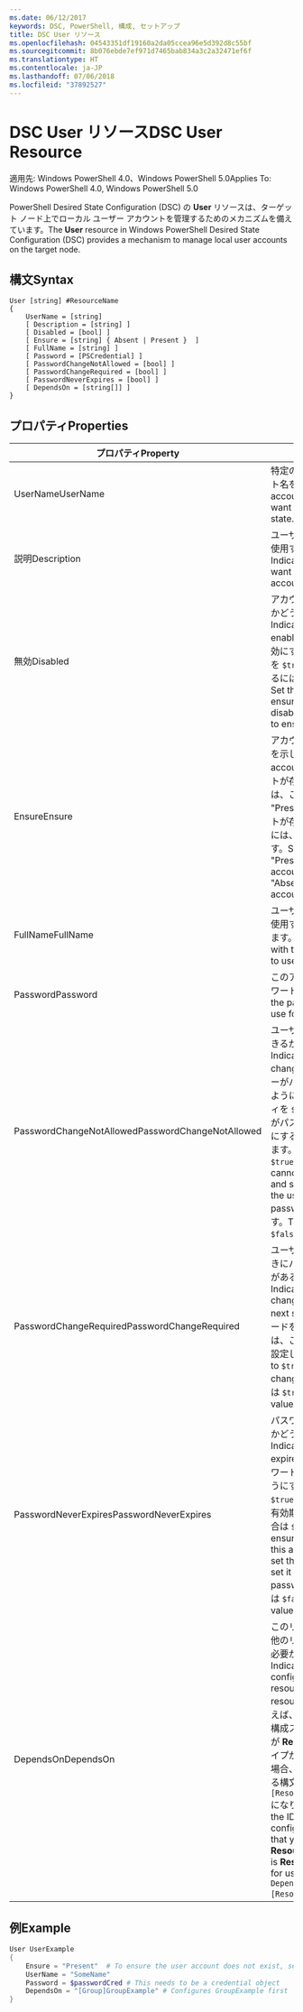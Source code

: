 ```yaml
---
ms.date: 06/12/2017
keywords: DSC, PowerShell, 構成, セットアップ
title: DSC User リソース
ms.openlocfilehash: 04543351df19160a2da05ccea96e5d392d8c55bf
ms.sourcegitcommit: 8b076ebde7ef971d7465bab834a3c2a32471ef6f
ms.translationtype: HT
ms.contentlocale: ja-JP
ms.lasthandoff: 07/06/2018
ms.locfileid: "37892527"
---
```

# <a name="dsc-user-resource"></a><span data-ttu-id="e8617-103">DSC User リソース</span><span class="sxs-lookup"><span data-stu-id="e8617-103">DSC User Resource</span></span>

<span data-ttu-id="e8617-104">適用先: Windows PowerShell 4.0、Windows PowerShell 5.0</span><span class="sxs-lookup"><span data-stu-id="e8617-104">Applies To: Windows PowerShell 4.0, Windows PowerShell 5.0</span></span>

<span data-ttu-id="e8617-105">PowerShell Desired State Configuration (DSC) の **User** リソースは、ターゲット ノード上でローカル ユーザー アカウントを管理するためのメカニズムを備えています。</span><span class="sxs-lookup"><span data-stu-id="e8617-105">The **User** resource in Windows PowerShell Desired State Configuration (DSC) provides a mechanism to manage local user accounts on the target node.</span></span>

## <a name="syntax"></a><span data-ttu-id="e8617-106">構文</span><span class="sxs-lookup"><span data-stu-id="e8617-106">Syntax</span></span>

```
User [string] #ResourceName
{
    UserName = [string]
    [ Description = [string] ]
    [ Disabled = [bool] ]
    [ Ensure = [string] { Absent | Present }  ]
    [ FullName = [string] ]
    [ Password = [PSCredential] ]
    [ PasswordChangeNotAllowed = [bool] ]
    [ PasswordChangeRequired = [bool] ]
    [ PasswordNeverExpires = [bool] ]
    [ DependsOn = [string[]] ]
}
```

## <a name="properties"></a><span data-ttu-id="e8617-107">プロパティ</span><span class="sxs-lookup"><span data-stu-id="e8617-107">Properties</span></span>

|  <span data-ttu-id="e8617-108">プロパティ</span><span class="sxs-lookup"><span data-stu-id="e8617-108">Property</span></span>  |  <span data-ttu-id="e8617-109">説明</span><span class="sxs-lookup"><span data-stu-id="e8617-109">Description</span></span>   |
|---|---|
| <span data-ttu-id="e8617-110">UserName</span><span class="sxs-lookup"><span data-stu-id="e8617-110">UserName</span></span>| <span data-ttu-id="e8617-111">特定の状態を保証するアカウント名を示します。</span><span class="sxs-lookup"><span data-stu-id="e8617-111">Indicates the account name for which you want to ensure a specific state.</span></span>|
| <span data-ttu-id="e8617-112">説明</span><span class="sxs-lookup"><span data-stu-id="e8617-112">Description</span></span>| <span data-ttu-id="e8617-113">ユーザー アカウントのために使用する説明を示します。</span><span class="sxs-lookup"><span data-stu-id="e8617-113">Indicates the description you want to use for the user account.</span></span>|
| <span data-ttu-id="e8617-114">無効</span><span class="sxs-lookup"><span data-stu-id="e8617-114">Disabled</span></span>| <span data-ttu-id="e8617-115">アカウントが有効になっているかどうかを示します。</span><span class="sxs-lookup"><span data-stu-id="e8617-115">Indicates if the account is enabled.</span></span> <span data-ttu-id="e8617-116">このアカウントを無効にするには、このプロパティを `$true` に設定し、有効にするには `$false` に設定します。</span><span class="sxs-lookup"><span data-stu-id="e8617-116">Set this property to `$true` to ensure that this account is disabled, and set it to `$false` to ensure that it is enabled.</span></span>|
| <span data-ttu-id="e8617-117">Ensure</span><span class="sxs-lookup"><span data-stu-id="e8617-117">Ensure</span></span>| <span data-ttu-id="e8617-118">アカウントが存在するかどうかを示します。</span><span class="sxs-lookup"><span data-stu-id="e8617-118">Indicates if the account exists.</span></span> <span data-ttu-id="e8617-119">このアカウントが存在することを保証するには、このプロパティを "Present" に設定し、アカウントが存在しないことを保証するには、"Absent" に設定します。</span><span class="sxs-lookup"><span data-stu-id="e8617-119">Set this property to "Present" to ensure that the account exists, and set it to "Absent" to ensure that the account does not exist.</span></span>|
| <span data-ttu-id="e8617-120">FullName</span><span class="sxs-lookup"><span data-stu-id="e8617-120">FullName</span></span>| <span data-ttu-id="e8617-121">ユーザー アカウントのために使用する完全名の文字列を表します。</span><span class="sxs-lookup"><span data-stu-id="e8617-121">Represents a string with the full name you want to use for the user account.</span></span>|
| <span data-ttu-id="e8617-122">Password</span><span class="sxs-lookup"><span data-stu-id="e8617-122">Password</span></span>| <span data-ttu-id="e8617-123">このアカウントに使用するパスワードを示します。</span><span class="sxs-lookup"><span data-stu-id="e8617-123">Indicates the password you want to use for this account.</span></span> |
| <span data-ttu-id="e8617-124">PasswordChangeNotAllowed</span><span class="sxs-lookup"><span data-stu-id="e8617-124">PasswordChangeNotAllowed</span></span>| <span data-ttu-id="e8617-125">ユーザーがパスワードを変更できるかどうかを示します。</span><span class="sxs-lookup"><span data-stu-id="e8617-125">Indicates if the user can change the password.</span></span> <span data-ttu-id="e8617-126">ユーザーがパスワードを変更できないようにするには、このプロパティを `$true` に設定し、ユーザーがパスワードを変更できるようにするには、`$false` に設定します。</span><span class="sxs-lookup"><span data-stu-id="e8617-126">Set this property to `$true` to ensure that the user cannot change the password, and set it to `$false` to allow the user to change the password.</span></span> <span data-ttu-id="e8617-127">既定値は `$false` です。</span><span class="sxs-lookup"><span data-stu-id="e8617-127">The default value is `$false`.</span></span>|
| <span data-ttu-id="e8617-128">PasswordChangeRequired</span><span class="sxs-lookup"><span data-stu-id="e8617-128">PasswordChangeRequired</span></span>| <span data-ttu-id="e8617-129">ユーザーが次回ログオンしたときにパスワードを変更する必要があるかどうかを示します。</span><span class="sxs-lookup"><span data-stu-id="e8617-129">Indicates if the user must change the password at the next sign in.</span></span> <span data-ttu-id="e8617-130">ユーザーがパスワードを変更する必要がある場合は、このプロパティを `$true` に設定します。</span><span class="sxs-lookup"><span data-stu-id="e8617-130">Set this property to `$true` if the user must change the password.</span></span> <span data-ttu-id="e8617-131">既定値は `$true` です。</span><span class="sxs-lookup"><span data-stu-id="e8617-131">The default value is `$true`.</span></span>|
| <span data-ttu-id="e8617-132">PasswordNeverExpires</span><span class="sxs-lookup"><span data-stu-id="e8617-132">PasswordNeverExpires</span></span>| <span data-ttu-id="e8617-133">パスワードの有効期限が切れるかどうかを示します。</span><span class="sxs-lookup"><span data-stu-id="e8617-133">Indicates if the password will expire.</span></span> <span data-ttu-id="e8617-134">このアカウントのパスワードの有効期限が切れないようにするにはこのプロパティを `$true` に設定し、パスワードの有効期限が切れるようにする場合は `$false` を設定します。</span><span class="sxs-lookup"><span data-stu-id="e8617-134">To ensure that the password for this account will never expire, set this property to `$true`, and set it to `$false` if the password will expire.</span></span> <span data-ttu-id="e8617-135">既定値は `$false` です。</span><span class="sxs-lookup"><span data-stu-id="e8617-135">The default value is `$false`.</span></span>|
| <span data-ttu-id="e8617-136">DependsOn</span><span class="sxs-lookup"><span data-stu-id="e8617-136">DependsOn</span></span> | <span data-ttu-id="e8617-137">このリソースを構成する前に、他のリソースの構成を実行する必要があることを示します。</span><span class="sxs-lookup"><span data-stu-id="e8617-137">Indicates that the configuration of another resource must run before this resource is configured.</span></span> <span data-ttu-id="e8617-138">たとえば、最初に実行するリソース構成スクリプト ブロックの ID が **ResourceName** で、そのタイプが **ResourceType** である場合、このプロパティを使用する構文は `DependsOn = "[ResourceType]ResourceName"` になります。</span><span class="sxs-lookup"><span data-stu-id="e8617-138">For example, if the ID of the resource configuration script block that you want to run first is **ResourceName** and its type is **ResourceType**, the syntax for using this property is `DependsOn = "[ResourceType]ResourceName"`.</span></span>|

## <a name="example"></a><span data-ttu-id="e8617-139">例</span><span class="sxs-lookup"><span data-stu-id="e8617-139">Example</span></span>

```powershell
User UserExample
{
    Ensure = "Present"  # To ensure the user account does not exist, set Ensure to "Absent"
    UserName = "SomeName"
    Password = $passwordCred # This needs to be a credential object
    DependsOn = "[Group]GroupExample" # Configures GroupExample first
}
```